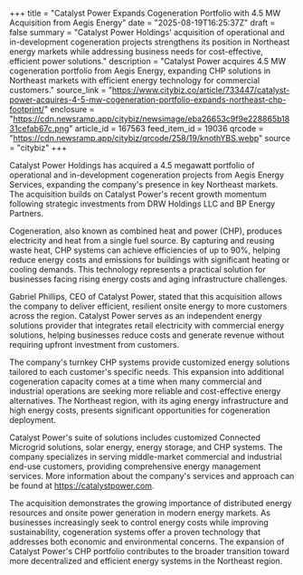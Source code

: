 +++
title = "Catalyst Power Expands Cogeneration Portfolio with 4.5 MW Acquisition from Aegis Energy"
date = "2025-08-19T16:25:37Z"
draft = false
summary = "Catalyst Power Holdings' acquisition of operational and in-development cogeneration projects strengthens its position in Northeast energy markets while addressing business needs for cost-effective, efficient power solutions."
description = "Catalyst Power acquires 4.5 MW cogeneration portfolio from Aegis Energy, expanding CHP solutions in Northeast markets with efficient energy technology for commercial customers."
source_link = "https://www.citybiz.co/article/733447/catalyst-power-acquires-4-5-mw-cogeneration-portfolio-expands-northeast-chp-footprint/"
enclosure = "https://cdn.newsramp.app/citybiz/newsimage/eba26653c9f9e228865b1831cefab67c.png"
article_id = 167563
feed_item_id = 19036
qrcode = "https://cdn.newsramp.app/citybiz/qrcode/258/19/knothYBS.webp"
source = "citybiz"
+++

<p>Catalyst Power Holdings has acquired a 4.5 megawatt portfolio of operational and in-development cogeneration projects from Aegis Energy Services, expanding the company's presence in key Northeast markets. The acquisition builds on Catalyst Power's recent growth momentum following strategic investments from DRW Holdings LLC and BP Energy Partners.</p><p>Cogeneration, also known as combined heat and power (CHP), produces electricity and heat from a single fuel source. By capturing and reusing waste heat, CHP systems can achieve efficiencies of up to 90%, helping reduce energy costs and emissions for buildings with significant heating or cooling demands. This technology represents a practical solution for businesses facing rising energy costs and aging infrastructure challenges.</p><p>Gabriel Phillips, CEO of Catalyst Power, stated that this acquisition allows the company to deliver efficient, resilient onsite energy to more customers across the region. Catalyst Power serves as an independent energy solutions provider that integrates retail electricity with commercial energy solutions, helping businesses reduce costs and generate revenue without requiring upfront investment from customers.</p><p>The company's turnkey CHP systems provide customized energy solutions tailored to each customer's specific needs. This expansion into additional cogeneration capacity comes at a time when many commercial and industrial operations are seeking more reliable and cost-effective energy alternatives. The Northeast region, with its aging energy infrastructure and high energy costs, presents significant opportunities for cogeneration deployment.</p><p>Catalyst Power's suite of solutions includes customized Connected Microgrid solutions, solar energy, energy storage, and CHP systems. The company specializes in serving middle-market commercial and industrial end-use customers, providing comprehensive energy management services. More information about the company's services and approach can be found at <a href="https://catalystpower.com" rel="nofollow" target="_blank">https://catalystpower.com</a>.</p><p>The acquisition demonstrates the growing importance of distributed energy resources and onsite power generation in modern energy markets. As businesses increasingly seek to control energy costs while improving sustainability, cogeneration systems offer a proven technology that addresses both economic and environmental concerns. The expansion of Catalyst Power's CHP portfolio contributes to the broader transition toward more decentralized and efficient energy systems in the Northeast region.</p>